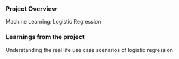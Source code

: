### Project Overview

 Machine Learning: Logistic Regression


### Learnings from the project

 Understanding the real life use case scenarios of logistic regression


